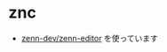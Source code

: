 # znc
- [zenn-dev/zenn-editor](https://github.com/zenn-dev/zenn-editor/tree/master/packages/zenn-content-css/src) を使っています
